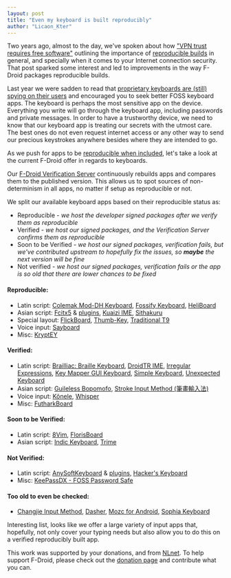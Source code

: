 ```yaml
---
layout: post
title: "Even my keyboard is built reproducibly"
author: "Licaon_Kter"
---
```


Two years ago, almost to the day, we've spoken about how ["VPN trust requires free software"](https://f-droid.org/2023/03/08/vpn-trust-requires-free-software.html) outlining the importance of [reproducible builds](https://reproducible-builds.org/) in general, and specially when it comes to your Internet connection security. That post sparked some interest and led to improvements in the way F-Droid packages reproducible builds.

Last year we were sadden to read that [proprietary keyboards are (still) spying on their users](https://f-droid.org/2024/04/25/twif.html#community-news) and encouraged you to seek better FOSS keyboard apps.  The keyboard is perhaps the most sensitive app on the device.  Everything you write will go through the keyboard app, including passwords and private messages.  In order to have a trustworthy device, we need to know that our keyboard app is treating our secrets with the utmost care.  The best ones do not even request internet access or any other way to send our precious keystrokes anywhere besides where they are intended to go.

As we push for apps to be [reproducible when included](https://f-droid.org/docs/Inclusion_How-To/#reproducible-builds), let's take a look at the current F-Droid offer in regards to keyboards.

Our [F-Droid Verification Server](https://verification.f-droid.org/) continuously rebuilds apps and compares them to the published version. This allows us to spot sources of non-determinism in all apps, no matter if setup as reproducible or not.

We split our available keyboard apps based on their reproducible status as:

* Reproducible - _we host the developer signed packages after we verify them as reproducible_
* Verified - _we host our signed packages, and the Verification Server confirms them as reproducible_
* Soon to be Verified - _we host our signed packages, verification fails, but we've contributed upstream to hopefully fix the issues, so **maybe** the next version will be fine_ 
* Not verified - _we host our signed packages, verification fails or the app is so old that there are lower chances to be fixed_

#### Reproducible:

* Latin script: [Colemak Mod-DH Keyboard](https://f-droid.org/packages/io.github.colemakmods.mod_dh/), [Fossify Keyboard](https://f-droid.org/packages/org.fossify.keyboard/), [HeliBoard](https://f-droid.org/packages/helium314.keyboard/)
* Asian script: [Fcitx5](https://f-droid.org/packages/org.fcitx.fcitx5.android/) & [plugins](https://search.f-droid.org/?q=org.fcitx.fcitx5.android.plugin), [Kuaizi IME](https://f-droid.org/packages/org.crazydan.studio.app.ime.kuaizi/), [Sithakuru](https://f-droid.org/packages/sithakuru.sinhala.keyboard/)
* Special layout: [FlickBoard](https://f-droid.org/packages/se.nullable.flickboard/), [Thumb-Key](https://f-droid.org/packages/com.dessalines.thumbkey/), [Traditional T9](https://f-droid.org/packages/io.github.sspanak.tt9/)
* Voice input: [Sayboard](https://f-droid.org/packages/com.elishaazaria.sayboard/)
* Misc: [KryptEY](https://f-droid.org/packages/com.amnesica.kryptey/)

#### Verified:

* Latin script: [Brailliac: Braille Keyboard](https://f-droid.org/packages/com.lukeneedham.braillekeyboard/), [DroidTR IME](https://f-droid.org/packages/org.droidtr.keyboard/), [Irregular Expressions](https://f-droid.org/packages/mf.asciitext.lite/), [Key Mapper GUI Keyboard](https://f-droid.org/packages/io.github.sds100.keymapper.inputmethod.latin/), [Simple Keyboard](https://f-droid.org/packages/rkr.simplekeyboard.inputmethod/), [Unexpected Keyboard](https://f-droid.org/packages/juloo.keyboard2/)
* Asian script: [Guileless Bopomofo](https://f-droid.org/packages/org.ghostsinthelab.apps.guilelessbopomofo/), [Stroke Input Method (筆畫輸入法)](https://f-droid.org/packages/io.github.yawnoc.strokeinput/)
* Voice input: [Kõnele](https://f-droid.org/packages/ee.ioc.phon.android.speak/), [Whisper](https://f-droid.org/packages/org.woheller69.whisper/)
* Misc: [FutharkBoard](https://f-droid.org/packages/de.drmaxnix.futharkboard/)

#### Soon to be Verified:

* Latin script: [8Vim](https://f-droid.org/packages/inc.flide.vi8/), [FlorisBoard](https://f-droid.org/packages/dev.patrickgold.florisboard/)
* Asian script: [Indic Keyboard](https://f-droid.org/packages/org.smc.inputmethod.indic/), [Trime](https://f-droid.org/packages/com.osfans.trime/)

#### Not Verified:

* Latin script: [AnySoftKeyboard](https://f-droid.org/packages/com.menny.android.anysoftkeyboard/) & [plugins](https://search.f-droid.org/?q=AnySoftKeyboard), [Hacker's Keyboard](https://f-droid.org/packages/org.pocketworkstation.pckeyboard/)
* Misc: [KeePassDX - FOSS Password Safe](https://f-droid.org/packages/com.kunzisoft.keepass.libre/)

#### Too old to even be checked:

* [Changjie Input Method](https://f-droid.org/packages/com.linkomnia.android.Changjie/), [Dasher](https://f-droid.org/packages/dasher.android/), [Mozc for Android](https://f-droid.org/packages/org.mozc.android.inputmethod.japanese/), [Sophia Keyboard](https://f-droid.org/packages/com.htruong.inputmethod.latin/)

Interesting list, looks like we offer a large variety of input apps that, hopefully, not only cover your typing needs but also allow you to do this on a verified reproducibly built app.

This work was supported by your donations, and from [NLnet](https://nlnet.nl/project/Reproducible-F-Droid/).  To help support F-Droid, please check out the [donation page](https://f-droid.org/donate/) and contribute what you can.
